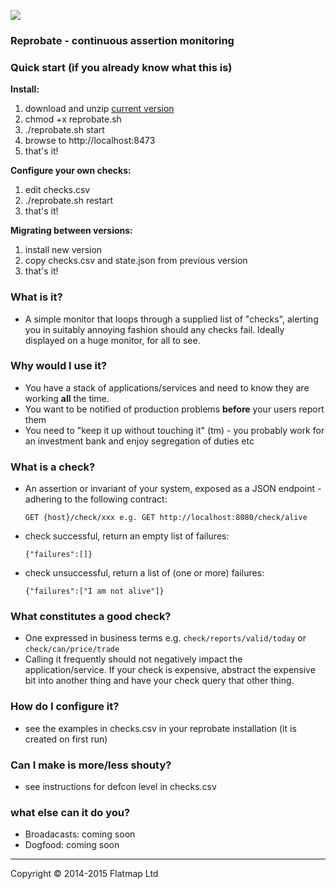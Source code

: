 <a href="https://travis-ci.org/alltonp/reprobate" target="_blank"><img src="https://travis-ci.org/alltonp/reprobate.png?branch=master"></a>

### Reprobate - continuous assertion monitoring

### Quick start (if you already know what this is)

**Install:**

1. download and unzip <a href="https://github.com/alltonp/reprobate/releases/download/current/reprobate.zip">current version</a>
2. chmod +x reprobate.sh
3. ./reprobate.sh start
4. browse to http://localhost:8473
5. that's it!

**Configure your own checks:**

1. edit checks.csv
2. ./reprobate.sh restart
3. that's it!

**Migrating between versions:**
1. install new version
2. copy checks.csv and state.json from previous version
3. that's it!

### What is it?
- A simple monitor that loops through a supplied list of "checks", alerting you in suitably annoying fashion should any checks fail. Ideally displayed on a huge monitor, for all to see.

### Why would I use it?
- You have a stack of applications/services and need to know they are working **all** the time.
- You want to be notified of production problems **before** your users report them
- You need to "keep it up without touching it" (tm) - you probably work for an investment bank and enjoy segregation of duties etc

### What is a check?
- An assertion or invariant of your system, exposed as a JSON endpoint - adhering to the following contract:

	`GET {host}/check/xxx e.g. GET http://localhost:8080/check/alive`
	
- check successful, return an empty list of failures:

	`{"failures":[]}`

- check unsuccessful, return a list of (one or more) failures:

	`{"failures":["I am not alive"]}`

### What constitutes a good check?
- One expressed in business terms e.g. `check/reports/valid/today` or `check/can/price/trade`
- Calling it frequently should not negatively impact the application/service. If your check is expensive, abstract the expensive bit into another thing and have your check query that other thing.

### How do I configure it?
- see the examples in checks.csv in your reprobate installation (it is created on first run)

### Can I make is more/less shouty?
- see instructions for defcon level in checks.csv

### what else can it do you?
- Broadacasts: coming soon
- Dogfood: coming soon

-----

Copyright © 2014-2015 Flatmap Ltd